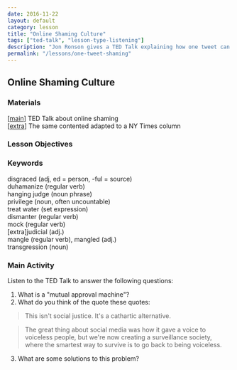 ```yaml
---
date: 2016-11-22
layout: default 
category: lesson
title: "Online Shaming Culture"
tags: ["ted-talk", "lesson-type-listening"]
description: "Jon Ronson gives a TED Talk explaining how one tweet can ruin your life and online shaming"
permalink: "/lessons/one-tweet-shaming"
---
```

## Online Shaming Culture 

### Materials 

[<a href="https://www.ted.com/talks/jon_ronson_what_happens_when_online_shaming_spirals_out_of_control" target="_blank">main</a>] TED Talk about online shaming  
[<a href="http://www.nytimes.com/2015/02/15/magazine/how-one-stupid-tweet-ruined-justine-saccos-life.html" target="_blank">extra</a>] The same contented adapted to a NY Times column  

### Lesson Objectives 


### Keywords  

disgraced (adj, ed = person, -ful = source)  
duhamanize (regular verb)  
hanging judge (noun phrase)  
privilege (noun, often uncountable)  
treat water (set expression)  
dismanter (regular verb)  
mock (regular verb)  
[extra]judicial (adj.)  
mangle (regular verb), mangled (adj.)  
transgression (noun)  

### Main Activity 
Listen to the TED Talk to answer the following questions: 

1. What is a "mutual approval machine"? 
2. What do you think of the quote these quotes: 

<blockquote>This isn't social justice. It's a cathartic alternative.</blockquote>

<blockquote>The great thing about social media was how it gave a voice to voiceless people, but we're now creating a surveillance society, where the smartest way to survive is to go back to being voiceless.</blockquote>

3. What are some solutions to this problem? 